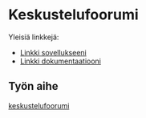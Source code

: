 # Keskustelufoorumi

Yleisiä linkkejä:

* [Linkki sovellukseeni](https://www.cs.helsinki.fi)
* [Linkki dokumentaatiooni](https://www.github.com)

## Työn aihe

[keskustelufoorumi](http://advancedkittenry.github.io/suunnittelu_ja_tyoymparisto/aiheet/Keskustelufoorumi.html) 
